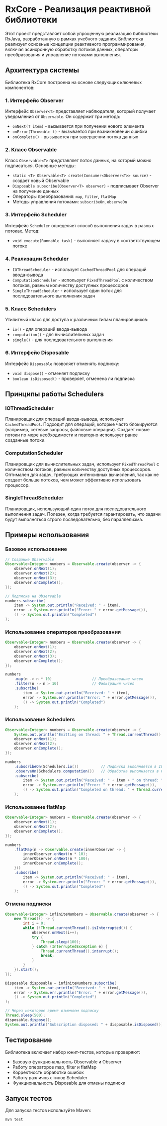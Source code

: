 # RxCore - Реализация реактивной библиотеки

Этот проект представляет собой упрощенную реализацию библиотеки RxJava, разработанную в рамках учебного задания. Библиотека реализует основные концепции реактивного программирования, включая асинхронную обработку потоков данных, операторы преобразования и управление потоками выполнения.

## Архитектура системы

Библиотека RxCore построена на основе следующих ключевых компонентов:

### 1. Интерфейс Observer

Интерфейс `Observer<T>` представляет наблюдателя, который получает уведомления от `Observable`. Он содержит три метода:
- `onNext(T item)` - вызывается при получении нового элемента
- `onError(Throwable t)` - вызывается при возникновении ошибки
- `onComplete()` - вызывается при завершении потока данных

### 2. Класс Observable

Класс `Observable<T>` представляет поток данных, на который можно подписаться. Основные методы:
- `static <T> Observable<T> create(Consumer<Observer<T>> source)` - создает новый Observable
- `Disposable subscribe(Observer<T> observer)` - подписывает Observer на получение данных
- Операторы преобразования: `map`, `filter`, `flatMap`
- Методы управления потоками: `subscribeOn`, `observeOn`

### 3. Интерфейс Scheduler

Интерфейс `Scheduler` определяет способ выполнения задач в разных потоках. Метод:
- `void execute(Runnable task)` - выполняет задачу в соответствующем потоке

### 4. Реализации Scheduler

- `IOThreadScheduler` - использует `CachedThreadPool` для операций ввода-вывода
- `ComputationScheduler` - использует `FixedThreadPool` с количеством потоков, равным количеству доступных процессоров
- `SingleThreadScheduler` - использует один поток для последовательного выполнения задач

### 5. Класс Schedulers

Утилитный класс для доступа к различным типам планировщиков:
- `io()` - для операций ввода-вывода
- `computation()` - для вычислительных задач
- `single()` - для последовательного выполнения

### 6. Интерфейс Disposable

Интерфейс `Disposable` позволяет отменять подписку:
- `void dispose()` - отменяет подписку
- `boolean isDisposed()` - проверяет, отменена ли подписка

## Принципы работы Schedulers

### IOThreadScheduler

Планировщик для операций ввода-вывода, использует `CachedThreadPool`. Подходит для операций, которые часто блокируются (например, сетевые запросы, файловые операции). Создает новые потоки по мере необходимости и повторно использует ранее созданные потоки.

### ComputationScheduler

Планировщик для вычислительных задач, использует `FixedThreadPool` с количеством потоков, равным количеству доступных процессоров. Оптимален для задач, требующих интенсивных вычислений, так как не создает больше потоков, чем может эффективно использовать процессор.

### SingleThreadScheduler

Планировщик, использующий один поток для последовательного выполнения задач. Полезен, когда требуется гарантировать, что задачи будут выполняться строго последовательно, без параллелизма.

## Примеры использования

### Базовое использование

```java
// Создание Observable
Observable<Integer> numbers = Observable.create(observer -> {
    observer.onNext(1);
    observer.onNext(2);
    observer.onNext(3);
    observer.onComplete();
});

// Подписка на Observable
numbers.subscribe(
    item -> System.out.println("Received: " + item),
    error -> System.err.println("Error: " + error.getMessage()),
    () -> System.out.println("Completed")
);
```

### Использование операторов преобразования

```java
Observable<Integer> numbers = Observable.create(observer -> {
    observer.onNext(1);
    observer.onNext(2);
    observer.onNext(3);
    observer.onComplete();
});

numbers
    .map(n -> n * 10)                  // Преобразование чисел
    .filter(n -> n > 10)               // Фильтрация чисел
    .subscribe(
        item -> System.out.println("Received: " + item),
        error -> System.err.println("Error: " + error.getMessage()),
        () -> System.out.println("Completed")
    );
```

### Использование Schedulers

```java
Observable<Integer> numbers = Observable.create(observer -> {
    System.out.println("Emitting on thread: " + Thread.currentThread().getName());
    observer.onNext(1);
    observer.onNext(2);
    observer.onComplete();
});

numbers
    .subscribeOn(Schedulers.io())          // Подписка выполняется в IO потоке
    .observeOn(Schedulers.computation())   // Обработка выполняется в Computation потоке
    .subscribe(
        item -> System.out.println("Received: " + item + " on thread: " + Thread.currentThread().getName()),
        error -> System.err.println("Error: " + error.getMessage()),
        () -> System.out.println("Completed on thread: " + Thread.currentThread().getName())
    );
```

### Использование flatMap

```java
Observable<Integer> numbers = Observable.create(observer -> {
    observer.onNext(1);
    observer.onNext(2);
    observer.onComplete();
});

numbers
    .flatMap(n -> Observable.create(innerObserver -> {
        innerObserver.onNext(n * 10);
        innerObserver.onNext(n * 100);
        innerObserver.onComplete();
    }))
    .subscribe(
        item -> System.out.println("Received: " + item),
        error -> System.err.println("Error: " + error.getMessage()),
        () -> System.out.println("Completed")
    );
```

### Отмена подписки

```java
Observable<Integer> infiniteNumbers = Observable.create(observer -> {
    new Thread(() -> {
        int i = 0;
        while (!Thread.currentThread().isInterrupted()) {
            observer.onNext(i++);
            try {
                Thread.sleep(100);
            } catch (InterruptedException e) {
                Thread.currentThread().interrupt();
                break;
            }
        }
    }).start();
});

Disposable disposable = infiniteNumbers.subscribe(
    item -> System.out.println("Received: " + item),
    error -> System.err.println("Error: " + error.getMessage()),
    () -> System.out.println("Completed")
);

// Через некоторое время отменяем подписку
Thread.sleep(500);
disposable.dispose();
System.out.println("Subscription disposed: " + disposable.isDisposed());
```

## Тестирование

Библиотека включает набор юнит-тестов, которые проверяют:
- Базовую функциональность Observable и Observer
- Работу операторов map, filter и flatMap
- Корректность обработки ошибок
- Работу различных типов Scheduler
- Функциональность Disposable для отмены подписки

## Запуск тестов

Для запуска тестов используйте Maven:

```
mvn test
``` 

